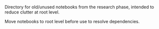 Directory for old/unused notebooks from the research phase, intended to reduce clutter at root level.

Move notebooks to root level before use to resolve dependencies.
